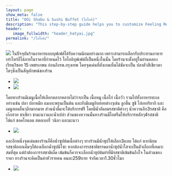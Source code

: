 ```yaml
---
layout: page
show_meta: false
title: "OOi Shabu & Sushi Buffet (โอโออิ)"
description: "This step-by-step guide helps you to customize Feeling Responsive to your needs."
header:
   image_fullwidth: "header_hatyai.jpg"
permalink: "/โอโออิ/"
---
```

<img class="t20" src="{{ site.url }}/images/โอโออิ1.jpg">
	ในปัจจุบันร้านอาหารแบบบุฟเฟต์ได้รับความนิยมอย่างมาก เพราะสามารถเลือกรับประทานอาหารเท่าไหร่ก็ได้ภายในราคาที่กำหนดไว้ โอโออิบุฟเฟต์ก็เป็นหนึ่งในนั้น โดยร้านจะตั้งอยู่ในย่านคลองเรียน1ซอย 15 เพชรเกษม ก่อนถึงรพ.กรุงเทพ โดยจุดเด่นที่สังเกตเห็นได้ชัดจะเป็น ปลาตัวสีเขียวตาโตๆซึ่งเป็นสัญลักษณ์ของร้าน

<ul class="clearing-thumbs small-block-grid-2" data-clearing>
  <li><a href="{{ site.url }}/images/โอโออิ2.jpg"><img src="{{ site.url }}/images/โอโออิ2.jpg"></a></li>
  <li><a href="{{ site.url }}/images/โอโออิ3.jpg"><img src="{{ site.url }}/images/โอโออิ3.jpg"></a></li>
</ul>

โดยทางร้านมีเมนูเนื้อให้เลือกหลากหลายไม่ว่าจะเป็น เนื้อหมู เนื้อไก่ เนื้อวัว รวมไปทั้งอาหารทะเลอย่างเช่น ปลา ปลาหมึก แมงกะพรุนเป็นต้น และยังมีเมนูยิบย่อยต่างๆเช่น ลูกชิ้น ซูชิ ไก่เทอริยากิ และเมนูทอดอื่นๆอีกมากมาย
ส่วนน้ำดื่มจะให้บริการฟรี โดยมีน้ำอัดลมรสชาติต่างๆ น้ำหวานอีก3รสชาติ คือ เก๊กฮวย ชาเขียว ชามะนาวและน้ำเปล่า
ส่วนของหวานนั้นทางร้านมีไอศรีมให้บริการหลักๆ4รสชาติ ได้แก่ ชอคโกแลต สตอเบอรี่ วนิลา และมะนาว


<p align="center">
<ul class="clearing-thumbs small-block-grid-1" data-clearing>
  <li><a href="{{ site.url }}/images/โอโออิ4.jpg"><img src="{{ site.url }}/images/โอโออิ4.jpg"></a></li>
</ul>
</p>

และอีกหนึ่งจุดเด่นของร้านก็คือน้ำซุปต้มเนื้อต่างๆ ทางร้านมีน้ำซุปให้เลือก3แบบ ได้แก่ หากนิยมรสชาติออกเค็มๆก็ต้องเลือกน้ำซุปมิโซะ หากต้องการรสชาติธรรมดาน้ำซุปน้ำใสจะเป็นตัวเลือกที่เหมาะสมที่สุด แต่ถ้าต้องการรสชาติเผ็ด เข้มข้นก็ควรจะเลือกน้ำซุปต้มยำที่มีรสชาติเข้มข้นถึงใจ ในส่วนของราคา ทางร้านจะคิดเป็นค่าหัวรายคน คนละ259บาท จำกัดเวลา1.30ชั่วโมง

<p align="center">
<ul class="clearing-thumbs small-block-grid-1" data-clearing>
  <li><a href="{{ site.url }}/images/โอโออิ5.jpg"><img src="{{ site.url }}/images/โอโออิ5.jpg"></a></li>
</ul>
</p>
